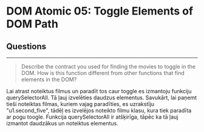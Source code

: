 # DOM Atomic 05: Toggle Elements of DOM Path

## Questions

---

> Describe the contract you used for finding the movies to toggle in the DOM. How is this function different from other functions that find elements in the DOM?

Lai atrast noteiktus filmus un paradīt tos caur toggle es izmantoju funkciju querySelectorAll. Tā ļauj izvelēties daudzus elementus. Savukārt, lai paņemt tieši noteiktas filmas, kuriem vajag paradīties, es uzrakstīju "u1.second_five", tādēļ es izvelējos noteikto filmu klasu, kura tiek paradīta ar pogu toogle. Funkcija querySelectorAll ir atšķirīga, tāpēc ka tā ļauj izmantot daudzākus un noteiktus elementus.    